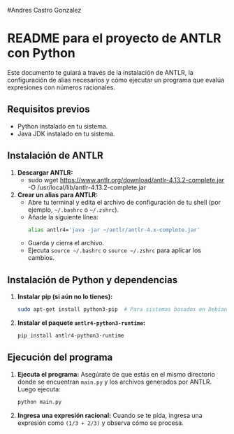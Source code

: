 #Andres Castro Gonzalez
# README para el proyecto de ANTLR con Python

Este documento te guiará a través de la instalación de ANTLR, la configuración de alias necesarios y cómo ejecutar un programa que evalúa expresiones con números racionales.

## Requisitos previos

- Python instalado en tu sistema.
- Java JDK instalado en tu sistema.

## Instalación de ANTLR

1. **Descargar ANTLR:**
   - sudo wget https://www.antlr.org/download/antlr-4.13.2-complete.jar -O /usr/local/lib/antlr-4.13.2-complete.jar
2. **Crear un alias para ANTLR:**
   - Abre tu terminal y edita el archivo de configuración de tu shell (por ejemplo, `~/.bashrc` o `~/.zshrc`).
   - Añade la siguiente línea:
     ```bash
     alias antlr4='java -jar ~/antlr/antlr-4.x-complete.jar'
     ```
   - Guarda y cierra el archivo.
   - Ejecuta `source ~/.bashrc` o `source ~/.zshrc` para aplicar los cambios.

## Instalación de Python y dependencias

1. **Instalar pip (si aún no lo tienes):**
   ```bash
   sudo apt-get install python3-pip  # Para sistemas basados en Debian
   ```

2. **Instalar el paquete `antlr4-python3-runtime`:**
   ```bash
   pip install antlr4-python3-runtime
   ```

## Ejecución del programa

1. **Ejecuta el programa:**
   Asegúrate de que estás en el mismo directorio donde se encuentran `main.py` y los archivos generados por ANTLR. Luego ejecuta:
   ```bash
   python main.py
   ```
2. **Ingresa una expresión racional:**
   Cuando se te pida, ingresa una expresión como `(1/3 + 2/3)` y observa cómo se procesa.


